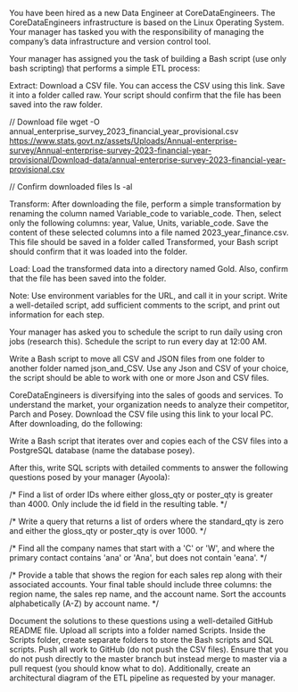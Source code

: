 You have been hired as a new Data Engineer at CoreDataEngineers. The CoreDataEngineers infrastructure is based on the Linux Operating System. Your manager has tasked you with the responsibility of managing the company’s data infrastructure and version control tool.

Your manager has assigned you the task of building a Bash script (use only bash scripting) that performs a simple ETL process:

Extract: Download a CSV file. You can access the CSV using this link. Save it into a folder called raw. Your script should confirm that the file has been saved into the raw folder.

// Download file
wget -O annual_enterprise_survey_2023_financial_year_provisional.csv https://www.stats.govt.nz/assets/Uploads/Annual-enterprise-survey/Annual-enterprise-survey-2023-financial-year-provisional/Download-data/annual-enterprise-survey-2023-financial-year-provisional.csv

// Confirm downloaded files
ls -al

Transform: After downloading the file, perform a simple transformation by renaming the column named Variable_code to variable_code. Then, select only the following columns: year, Value, Units, variable_code. Save the content of these selected columns into a file named 2023_year_finance.csv. This file should be saved in a folder called Transformed, your Bash script should confirm that it was loaded into the folder.

Load: Load the transformed data into a directory named Gold. Also, confirm that the file has been saved into the folder.

Note: Use environment variables for the URL, and call it in your script. Write a well-detailed script, add sufficient comments to the script, and print out information for each step.

Your manager has asked you to schedule the script to run daily using cron jobs (research this). Schedule the script to run every day at 12:00 AM.

Write a Bash script to move all CSV and JSON files from one folder to another folder named json_and_CSV. Use any Json and CSV of your choice, the script should be able to work with one or more Json and CSV files.

CoreDataEngineers is diversifying into the sales of goods and services. To understand the market, your organization needs to analyze their competitor, Parch and Posey. Download the CSV file using this link to your local PC. After downloading, do the following:

Write a Bash script that iterates over and copies each of the CSV files into a PostgreSQL database (name the database posey).

After this, write SQL scripts with detailed comments to answer the following questions posed by your manager (Ayoola):

/* Find a list of order IDs where either gloss_qty or poster_qty is greater than 4000. Only include the id field in the resulting table. */

/* Write a query that returns a list of orders where the standard_qty is zero and either the gloss_qty or poster_qty is over 1000. */

/* Find all the company names that start with a 'C' or 'W', and where the primary contact contains 'ana' or 'Ana', but does not contain 'eana'. */

/* Provide a table that shows the region for each sales rep along with their associated accounts. Your final table should include three columns: the region name, the sales rep name, and the account name. Sort the accounts alphabetically (A-Z) by account name. */

Document the solutions to these questions using a well-detailed GitHub README file. Upload all scripts into a folder named Scripts. Inside the Scripts folder, create separate folders to store the Bash scripts and SQL scripts. Push all work to GitHub (do not push the CSV files). Ensure that you do not push directly to the master branch but instead merge to master via a pull request (you should know what to do). Additionally, create an architectural diagram of the ETL pipeline as requested by your manager.